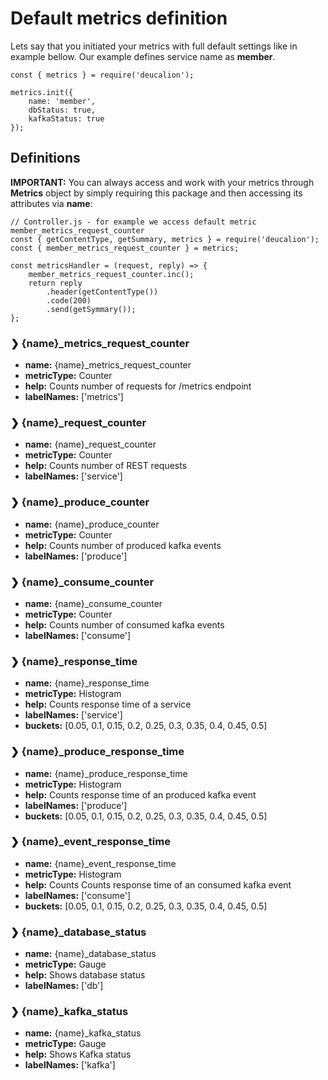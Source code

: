 # Default metrics definition

Lets say that you initiated your metrics with full default settings like in example bellow. Our example defines service name as **member**.

```
const { metrics } = require('deucalion');

metrics.init({
    name: 'member',
    dbStatus: true,
    kafkaStatus: true
});
```

## Definitions

**IMPORTANT:** You can always access and work with your metrics through **Metrics** object by simply requiring this package and then accessing its attributes via **name**:

```
// Controller.js - for example we access default metric member_metrics_request_counter
const { getContentType, getSummary, metrics } = require('deucalion');
const { member_metrics_request_counter } = metrics;

const metricsHandler = (request, reply) => {
    member_metrics_request_counter.inc();
    return reply
        .header(getContentType())
        .code(200)
        .send(getSymmary());
};
```

### ❯ {name}_metrics_request_counter

-   **name:** {name}_metrics_request_counter
-   **metricType:** Counter
-   **help:** Counts number of requests for /metrics endpoint
-   **labelNames:** ['metrics']

### ❯ {name}_request_counter

-   **name:** {name}_request_counter
-   **metricType:** Counter
-   **help:** Counts number of REST requests
-   **labelNames:** ['service']

### ❯ {name}_produce_counter

-   **name:** {name}_produce_counter
-   **metricType:** Counter
-   **help:** Counts number of produced kafka events
-   **labelNames:** ['produce']

### ❯ {name}_consume_counter

-   **name:** {name}_consume_counter
-   **metricType:** Counter
-   **help:** Counts number of consumed kafka events
-   **labelNames:** ['consume']

### ❯ {name}_response_time

-   **name:** {name}_response_time
-   **metricType:** Histogram
-   **help:** Counts response time of a service
-   **labelNames:** ['service']
-   **buckets:** [0.05, 0.1, 0.15, 0.2, 0.25, 0.3, 0.35, 0.4, 0.45, 0.5]

### ❯ {name}_produce_response_time

-   **name:** {name}_produce_response_time
-   **metricType:** Histogram
-   **help:** Counts response time of an produced kafka event
-   **labelNames:** ['produce']
-   **buckets:** [0.05, 0.1, 0.15, 0.2, 0.25, 0.3, 0.35, 0.4, 0.45, 0.5]

### ❯ {name}_event_response_time

-   **name:** {name}_event_response_time
-   **metricType:** Histogram
-   **help:** Counts Counts response time of an consumed kafka event
-   **labelNames:** ['consume']
-   **buckets:** [0.05, 0.1, 0.15, 0.2, 0.25, 0.3, 0.35, 0.4, 0.45, 0.5]

### ❯ {name}_database_status

-   **name:** {name}_database_status
-   **metricType:** Gauge
-   **help:** Shows database status
-   **labelNames:** ['db']

### ❯ {name}_kafka_status

-   **name:** {name}_kafka_status
-   **metricType:** Gauge
-   **help:** Shows Kafka status
-   **labelNames:** ['kafka']
